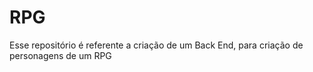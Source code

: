 # RPG
Esse repositório é referente a criação de um Back End, para criação de personagens de um RPG  
